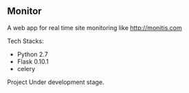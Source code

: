 ## Monitor
A web app for real time site monitoring like http://monitis.com

Tech Stacks:
* Python 2.7
* Flask 0.10.1
* celery

Project Under development stage.
